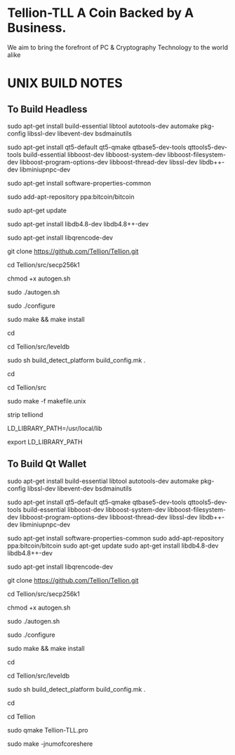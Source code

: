 # Tellion-TLL A Coin Backed by A Business.

We aim to bring the forefront of PC & Cryptography Technology to the world alike


UNIX BUILD NOTES
====================

To Build Headless
-----------------

sudo apt-get install build-essential libtool autotools-dev automake pkg-config libssl-dev libevent-dev bsdmainutils

sudo apt-get install qt5-default qt5-qmake qtbase5-dev-tools qttools5-dev-tools build-essential libboost-dev libboost-system-dev libboost-filesystem-dev libboost-program-options-dev libboost-thread-dev libssl-dev libdb++-dev libminiupnpc-dev 

sudo apt-get install software-properties-common

sudo add-apt-repository ppa:bitcoin/bitcoin

sudo apt-get update

sudo apt-get install libdb4.8-dev libdb4.8++-dev

sudo apt-get install libqrencode-dev

git clone https://github.com/Tellion/Tellion.git

cd Tellion/src/secp256k1

chmod +x autogen.sh

sudo ./autogen.sh

sudo ./configure

sudo make && make install

cd

cd Tellion/src/leveldb

sudo sh build_detect_platform build_config.mk .

cd

cd Tellion/src

sudo make -f makefile.unix

strip telliond

LD_LIBRARY_PATH=/usr/local/lib

export LD_LIBRARY_PATH


To Build Qt Wallet
------------------

sudo apt-get install build-essential libtool autotools-dev automake pkg-config libssl-dev libevent-dev bsdmainutils

sudo apt-get install qt5-default qt5-qmake qtbase5-dev-tools qttools5-dev-tools build-essential libboost-dev libboost-system-dev libboost-filesystem-dev libboost-program-options-dev libboost-thread-dev libssl-dev libdb++-dev libminiupnpc-dev 

sudo apt-get install software-properties-common
sudo add-apt-repository ppa:bitcoin/bitcoin
sudo apt-get update
sudo apt-get install libdb4.8-dev libdb4.8++-dev

sudo apt-get install libqrencode-dev

git clone https://github.com/Tellion/Tellion.git

cd Tellion/src/secp256k1

chmod +x autogen.sh

sudo ./autogen.sh

sudo ./configure

sudo make && make install

cd

cd Tellion/src/leveldb

sudo sh build_detect_platform build_config.mk .

cd

cd Tellion

sudo qmake Tellion-TLL.pro

sudo make -jnumofcoreshere